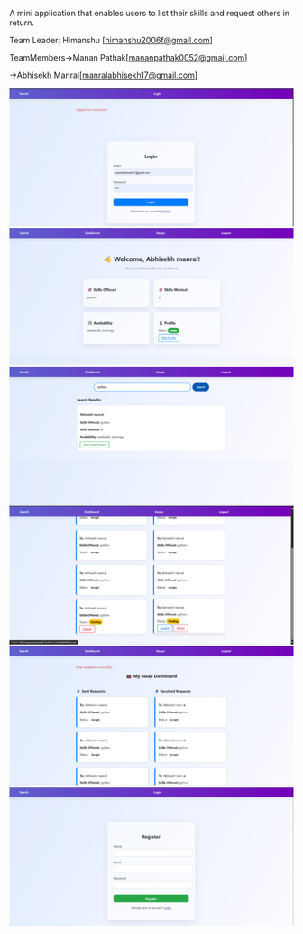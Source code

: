 A mini application that enables users to list their skills and request others in return.

Team Leader: Himanshu [himanshu2006f@gmail.com]

TeamMembers->Manan Pathak[mananpathak0052@gmail.com]
          
->Abhisekh Manral[manralabhisekh17@gmail.com]
          
![image alt](https://github.com/Abhi248manral/Skill_Swap_odoo_Platform-/blob/master/Screenshot%202025-07-12%20183338.png)
![image alt](https://github.com/Abhi248manral/Skill_Swap_odoo_Platform-/blob/master/Screenshot%202025-07-12%20183355.png)
![image alt](https://github.com/Abhi248manral/Skill_Swap_odoo_Platform-/blob/master/Screenshot%202025-07-12%20183411.png)
![image alt](https://github.com/Abhi248manral/Skill_Swap_odoo_Platform-/blob/master/Screenshot%202025-07-12%20183431.png)
![image alt](https://github.com/Abhi248manral/Skill_Swap_odoo_Platform-/blob/master/Screenshot%202025-07-12%20183451.png)
![image alt](https://github.com/Abhi248manral/Skill_Swap_odoo_Platform-/blob/master/Screenshot%202025-07-12%20183523.png)
